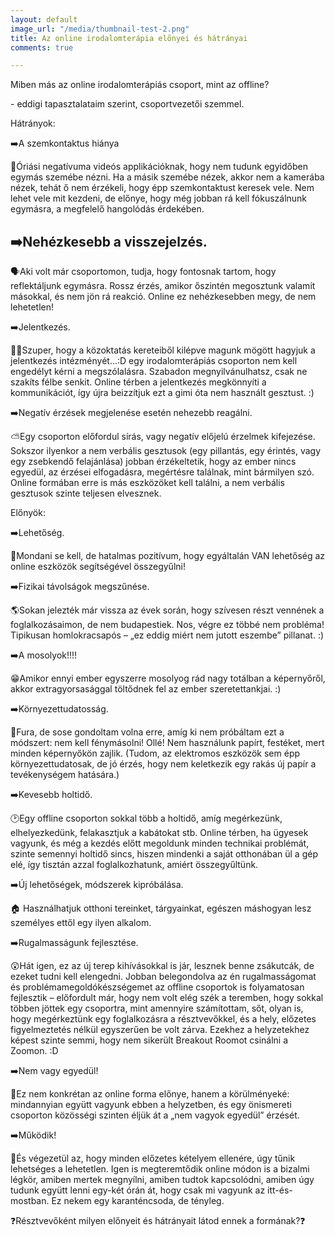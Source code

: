 ```yaml
---
layout: default
image_url: "/media/thumbnail-test-2.png"
title: Az online irodalomterápia előnyei és hátrányai
comments: true

---
```

Miben más az online irodalomterápiás csoport, mint az offline?

\- eddigi tapasztalataim szerint, csoportvezetői szemmel.

Hátrányok:

➡️A szemkontaktus hiánya

👀Óriási negatívuma videós applikációknak, hogy nem tudunk egyidőben egymás szemébe nézni. Ha a másik szemébe nézek, akkor nem a kamerába nézek, tehát ő nem érzékeli, hogy épp szemkontaktust keresek vele. Nem lehet vele mit kezdeni, de előnye, hogy még jobban rá kell fókuszálnunk egymásra, a megfelelő hangolódás érdekében.

## ➡️Nehézkesebb a visszejelzés.

🗣Aki volt már csoportomon, tudja, hogy fontosnak tartom, hogy reflektáljunk egymásra. Rossz érzés, amikor őszintén megosztunk valamit másokkal, és nem jön rá reakció. Online ez nehézkesebben megy, de nem lehetetlen!

➡️Jelentkezés.

🙋‍♀️Szuper, hogy a közoktatás kereteiből kilépve magunk mögött hagyjuk a jelentkezés intézményét...:D egy irodalomterápiás csoporton nem kell engedélyt kérni a megszólalásra. Szabadon megnyilvánulhatsz, csak ne szakíts félbe senkit. Online térben a jelentkezés megkönnyíti a kommunikációt, így újra beizzítjuk ezt a gimi óta nem használt gesztust. :)

➡️Negatív érzések megjelenése esetén nehezebb reagálni.

⛅️Egy csoporton előfordul sírás, vagy negatív előjelú érzelmek kifejezése. Sokszor ilyenkor a nem verbális gesztusok (egy pillantás, egy érintés, vagy egy zsebkendő felajánlása) jobban érzékeltetik, hogy az ember nincs egyedül, az érzései elfogadásra, megértésre találnak, mint bármilyen szó. Online formában erre is más eszközöket kell találni, a nem verbális gesztusok szinte teljesen elvesznek.

Előnyök:

➡️Lehetőség.

🤗Mondani se kell, de hatalmas pozitívum, hogy egyáltalán VAN lehetőség az online eszközök segítségével összegyűlni!

➡️Fizikai távolságok megszűnése.

🌎Sokan jelezték már vissza az évek során, hogy szívesen részt vennének a foglalkozásaimon, de nem budapestiek. Nos, végre ez többé nem probléma! Tipikusan homlokracsapós – „ez eddig miért nem jutott eszembe” pillanat. :)

➡️A mosolyok!!!!

😁Amikor ennyi ember egyszerre mosolyog rád nagy totálban a képernyőről, akkor extragyorsasággal töltődnek fel az ember szeretettankjai. :)

➡️Környezettudatosság.

🌿Fura, de sose gondoltam volna erre, amíg ki nem próbáltam ezt a módszert: nem kell fénymásolni! Ollé! Nem használunk papírt, festéket, mert minden képernyőkön zajlik. (Tudom, az elektromos eszközök sem épp környezettudatosak, de jó érzés, hogy nem keletkezik egy rakás új papír a tevékenységem hatására.)

➡️Kevesebb holtidő.

🕑Egy offline csoporton sokkal több a holtidő, amíg megérkezünk, elhelyezkedünk, felakasztjuk a kabátokat stb. Online térben, ha ügyesek vagyunk, és még a kezdés előtt megoldunk minden technikai problémát, szinte semennyi holtidő sincs, hiszen mindenki a saját otthonában ül a gép elé, így tisztán azzal foglalkozhatunk, amiért összegyűltünk.

➡️Új lehetőségek, módszerek kipróbálása.

🏠 Használhatjuk otthoni tereinket, tárgyainkat, egészen máshogyan lesz személyes ettől egy ilyen alkalom.

➡️Rugalmasságunk fejlesztése.

😲Hát igen, ez az új terep kihívásokkal is jár, lesznek benne zsákutcák, de ezeket tudni kell elengedni. Jobban belegondolva az én rugalmasságomat és problémamegoldókészségemet az offline csoportok is folyamatosan fejlesztik – előfordult már, hogy nem volt elég szék a teremben, hogy sokkal többen jöttek egy csoportra, mint amennyire számítottam, sőt, olyan is, hogy megérkeztünk egy foglalkozásra a résztvevőkkel, és a hely, előzetes figyelmeztetés nélkül egyszerűen be volt zárva. Ezekhez a helyzetekhez képest szinte semmi, hogy nem sikerült Breakout Roomot csinálni a Zoomon. :D

➡️Nem vagy egyedül!

💙Ez nem konkrétan az online forma előnye, hanem a körülményeké: mindannyian együtt vagyunk ebben a helyzetben, és egy önismereti csoporton közösségi szinten éljük át a „nem vagyok egyedül” érzését.

➡️Működik!

🌟És végezetül az, hogy minden előzetes kételyem ellenére, úgy tűnik lehetséges a lehetetlen. Igen is megteremtődik online módon is a bizalmi légkör, amiben mertek megnyílni, amiben tudtok kapcsolódni, amiben úgy tudunk együtt lenni egy-két órán át, hogy csak mi vagyunk az itt-és-mostban. Ez nekem egy karanténcsoda, de tényleg.

❓Résztvevőként milyen előnyeit és hátrányait látod ennek a formának?❓